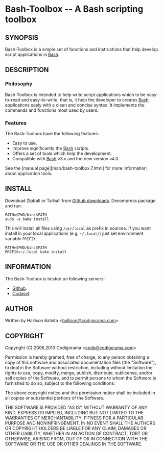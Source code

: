 Bash-Toolbox -- A Bash scripting toolbox
========================================

SYNOPSIS
--------

Bash-Toolbox is a simple set of functions and instructions that help develop
script applications in [Bash][].

DESCRIPTION
-----------

### Philosophy

Bash-Toolbox is intended to help write script applications which to be
easy-to-read and easy-to-write, that is, it help the developer to creates
[Bash][] applications easly with a clean and concise syntax. It implements the
commands and functions most used by users.

### Features

The Bash-Toolbox have the following features:

* Easy to use.
* Improve significantly the [Bash][] scripts.
* Offers a set of tools which help the development.
* Compatible with [Bash][] v3.x and the new version v4.0.

See the [manual page][man/bash-toolbox.7.html] for more information about
application tools.

INSTALL
-------

Download Zipball or Tarball from [Github downloads][]. Decompress package and
run:

    PATH=$PWD/bin:$PATH
    sudo -e bake install

This will install all files using `/usr/local` as prefix in sources. If you
want install in your local applications (e.g. `~/.local/`) just set
environment variable `PREFIX`.

    PATH=$PWD/bin:$PATH
    PREFIX=~/.local bake install

INFORMATION
-----------

The Bash-Toolbox is hosted on following servers:

* [Github][github bash-toolbox].
* [Codaset][codaset bash-toolbox].

AUTHOR
------

Written by Hallison Batista &lt;hallison@codigorama.com&gt;

COPYRIGHT
---------

Copyright (C) 2009,2010 Codigorama &lt;code@codigorama.com&gt;

Permission is hereby granted, free of charge, to any person obtaining a copy
of this software and associated documentation files (the "Software"), to deal
in the Software without restriction, including without limitation the rights
to use, copy, modify, merge, publish, distribute, sublicense, and/or sell
copies of the Software, and to permit persons to whom the Software is
furnished to do so, subject to the following conditions:

The above copyright notice and this permission notice shall be included in
all copies or substantial portions of the Software.

THE SOFTWARE IS PROVIDED "AS IS", WITHOUT WARRANTY OF ANY KIND, EXPRESS OR
IMPLIED, INCLUDING BUT NOT LIMITED TO THE WARRANTIES OF MERCHANTABILITY,
FITNESS FOR A PARTICULAR PURPOSE AND NONINFRINGEMENT. IN NO EVENT SHALL THE
AUTHORS OR COPYRIGHT HOLDERS BE LIABLE FOR ANY CLAIM, DAMAGES OR OTHER
LIABILITY, WHETHER IN AN ACTION OF CONTRACT, TORT OR OTHERWISE, ARISING FROM,
OUT OF OR IN CONNECTION WITH THE SOFTWARE OR THE USE OR OTHER DEALINGS IN
THE SOFTWARE.

[Bash]: http://www.case.edu/php/chet/bash/bashtop.html
  "Bourne Again SHell"
[github bash-toolbox]: http://github.com/codigorama/bash-toolbox
  "Bash-Toolbox on Github"
[github downloads]: http://github.com/codigorama/bash-toolbox/downloads
  "Github - Bash-Tools downloads"
[codaset bash-toolbox]: http://codaset.com/codigorama/bash-toolbox
  "Bash-Toolbox on Github"

